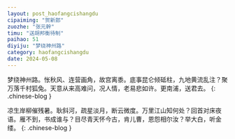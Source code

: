 ```yaml
---
layout: post_haofangcishangdu
cipaiming: "贺新郎"
zuozhe: "张元幹"
timu: "送胡邦衡待制"
paihao: 51
diyiju: "梦绕神州路"
category: haofangcishangdu
date: 2024-05-08
---
```


梦绕神州路。怅秋风、连营画角，故宫离黍。底事昆仑倾砥柱，九地黄流乱注？聚万落千村狐兔。天意从来高难问，况人情，老易悲如许。更南浦，送君去。
{: .chinese-blog }

凉生岸柳催残暑。耿斜河，疏星淡月，断云微度。万里江山知何处？回首对床夜语。雁不到，书成谁与？目尽青天怀今古，肯儿曹，恩怨相尔汝？举大白，听金缕。
{: .chinese-blog }
